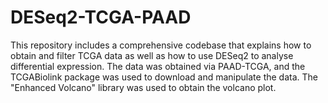 # DESeq2-TCGA-PAAD
This repository includes a comprehensive codebase that explains how to obtain and filter TCGA data as well as how to use DESeq2 to analyse differential expression. The data was obtained via PAAD-TCGA, and the TCGABiolink package was used to download and manipulate the data. The "Enhanced Volcano" library was used to obtain the volcano plot.
